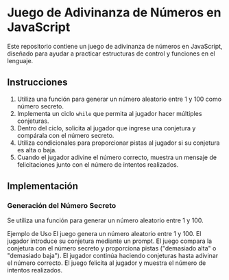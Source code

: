 # Juego de Adivinanza de Números en JavaScript

Este repositorio contiene un juego de adivinanza de números en JavaScript, diseñado para ayudar a practicar estructuras de control y funciones en el lenguaje.

## Instrucciones

1. Utiliza una función para generar un número aleatorio entre 1 y 100 como número secreto.
2. Implementa un ciclo `while` que permita al jugador hacer múltiples conjeturas.
3. Dentro del ciclo, solicita al jugador que ingrese una conjetura y compárala con el número secreto.
4. Utiliza condicionales para proporcionar pistas al jugador si su conjetura es alta o baja.
5. Cuando el jugador adivine el número correcto, muestra un mensaje de felicitaciones junto con el número de intentos realizados.

## Implementación

### Generación del Número Secreto

Se utiliza una función para generar un número aleatorio entre 1 y 100.

Ejemplo de Uso
El juego genera un número aleatorio entre 1 y 100.
El jugador introduce su conjetura mediante un prompt.
El juego compara la conjetura con el número secreto y proporciona pistas ("demasiado alta" o "demasiado baja").
El jugador continúa haciendo conjeturas hasta adivinar el número correcto.
El juego felicita al jugador y muestra el número de intentos realizados.
